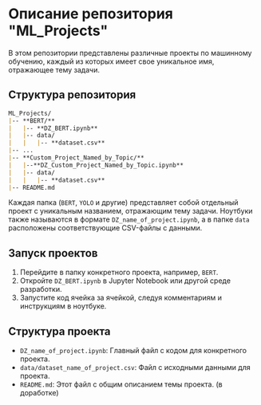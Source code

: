 # Описание репозитория "ML_Projects"

В этом репозитории представлены различные проекты по машинному обучению, каждый из которых имеет свое уникальное имя, отражающее тему задачи.

## Структура репозитория

```markdown
ML_Projects/
|-- **BERT/**
|   |-- **DZ_BERT.ipynb**
|   |-- data/
|   |   |-- **dataset.csv**
|-- ...
|-- **Custom_Project_Named_by_Topic/**
|   |--**DZ_Custom_Project_Named_by_Topic.ipynb**
|   |-- data/
|   |   |-- **dataset.csv**
|-- README.md
```


Каждая папка (`BERT`, `YOLO` и другие) представляет собой отдельный проект с уникальным названием, отражающим тему задачи. Ноутбуки также называются в формате `DZ_name_of_project.ipynb`, а в папке `data` расположены соответствующие CSV-файлы с данными.

## Запуск проектов

1. Перейдите в папку конкретного проекта, например, `BERT`.
2. Откройте `DZ_BERT.ipynb` в Jupyter Notebook или другой среде разработки.
3. Запустите код ячейка за ячейкой, следуя комментариям и инструкциям в ноутбуке.

## Структура проекта

- `DZ_name_of_project.ipynb`: Главный файл с кодом для конкретного проекта.
- `data/dataset_name_of_project.csv`: Файл с исходными данными для проекта.
- `README.md`: Этот файл с общим описанием темы проекта. (в доработке)

